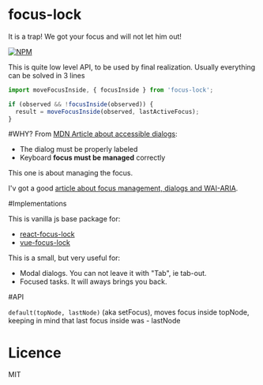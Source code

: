 # focus-lock
It is a trap! We got your focus and will not let him out!

[![NPM](https://nodei.co/npm/focus-lock.png?downloads=true&stars=true)](https://nodei.co/npm/react-focus-lock/)

This is quite low level API, to be used by final realization. Usually everything
can be solved in 3 lines
```js
import moveFocusInside, { focusInside } from 'focus-lock';

if (observed && !focusInside(observed)) {
  result = moveFocusInside(observed, lastActiveFocus);
}
```

#WHY?
From [MDN Article about accessible dialogs](https://developer.mozilla.org/en-US/docs/Web/Accessibility/ARIA/ARIA_Techniques/Using_the_dialog_role):
 - The dialog must be properly labeled
 - Keyboard __focus must be managed__ correctly
 
This one is about managing the focus.

I'v got a good [article about focus management, dialogs and  WAI-ARIA](https://medium.com/@antonkorzunov/its-a-focus-trap-699a04d66fb5).    

#Implementations

This is vanilla js base package for:
  - [react-focus-lock](https://github.com/theKashey/react-focus-lock)
  - [vue-focus-lock](https://github.com/theKashey/vue-focus-lock)


This is a small, but very useful for:
 - Modal dialogs. You can not leave it with "Tab", ie tab-out.
 - Focused tasks. It will aways brings you back.

#API

`default(topNode, lastNode)` (aka setFocus), moves focus inside topNode, keeping in mind that last focus inside was - lastNode
 
# Licence
 MIT
 
 

